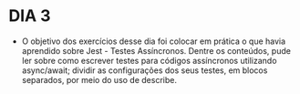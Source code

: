 # DIA 3

- O objetivo dos exercícios desse dia foi colocar em prática o que havia aprendido sobre Jest - Testes Assíncronos. Dentre os conteúdos, pude ler sobre como escrever testes para códigos assíncronos utilizando async/await; dividir as configurações dos seus testes, em blocos separados, por meio do uso de describe.